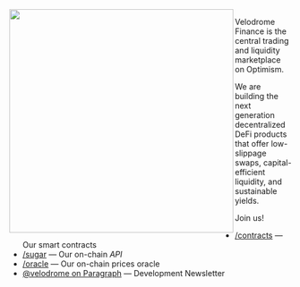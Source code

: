 <div>
<img align="left" src="https://raw.githubusercontent.com/velodrome-finance/.github/master/velo-dev.jpg" width="400">
</div>

Velodrome Finance is the central trading and liquidity marketplace on Optimism.

We are building the next generation decentralized DeFi products that offer
low-slippage swaps, capital-efficient liquidity, and sustainable yields.

Join us!

* [/contracts](https://github.com/velodrome-finance/contracts) &mdash; Our smart contracts
* [/sugar](https://github.com/velodrome-finance/sugar) &mdash; Our on-chain _API_
* [/oracle](https://github.com/velodrome-finance/oracle) &mdash; Our on-chain prices oracle
* [@velodrome on Paragraph](https://paragraph.xyz/@velodrome) &mdash; Development Newsletter

<br clear="left"/>
